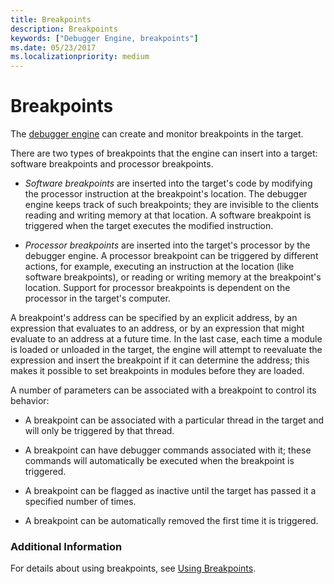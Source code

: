 ```yaml
---
title: Breakpoints
description: Breakpoints
keywords: ["Debugger Engine, breakpoints"]
ms.date: 05/23/2017
ms.localizationpriority: medium
---
```


# Breakpoints


The [debugger engine](introduction.md#debugger-engine) can create and monitor breakpoints in the target.

There are two types of breakpoints that the engine can insert into a target: software breakpoints and processor breakpoints.

-   *Software breakpoints* are inserted into the target's code by modifying the processor instruction at the breakpoint's location. The debugger engine keeps track of such breakpoints; they are invisible to the clients reading and writing memory at that location. A software breakpoint is triggered when the target executes the modified instruction.

-   *Processor breakpoints* are inserted into the target's processor by the debugger engine. A processor breakpoint can be triggered by different actions, for example, executing an instruction at the location (like software breakpoints), or reading or writing memory at the breakpoint's location. Support for processor breakpoints is dependent on the processor in the target's computer.

A breakpoint's address can be specified by an explicit address, by an expression that evaluates to an address, or by an expression that might evaluate to an address at a future time. In the last case, each time a module is loaded or unloaded in the target, the engine will attempt to reevaluate the expression and insert the breakpoint if it can determine the address; this makes it possible to set breakpoints in modules before they are loaded.

A number of parameters can be associated with a breakpoint to control its behavior:

-   A breakpoint can be associated with a particular thread in the target and will only be triggered by that thread.

-   A breakpoint can have debugger commands associated with it; these commands will automatically be executed when the breakpoint is triggered.

-   A breakpoint can be flagged as inactive until the target has passed it a specified number of times.

-   A breakpoint can be automatically removed the first time it is triggered.

### <span id="additional_information"></span><span id="ADDITIONAL_INFORMATION"></span>Additional Information

For details about using breakpoints, see [Using Breakpoints](setting-breakpoints.md).

 

 






